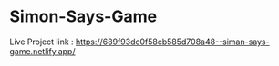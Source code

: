 # Simon-Says-Game
Live Project link : https://689f93dc0f58cb585d708a48--siman-says-game.netlify.app/
